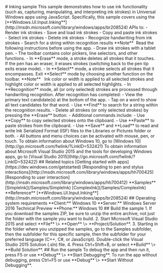 ﻿<!---
  category: CustomUserInteractions
  samplefwlink: http://go.microsoft.com/fwlink/p/?LinkId=620554&clcid=0x409
---!>

# Inking sample

This sample demonstrates how to use ink functionality (such as, capturing, manipulating, and interpreting ink strokes) in Universal Windows apps using JavaScript.

Specifically, this sample covers using the [**Windows.UI.Input.Inking**](http://msdn.microsoft.com/library/windows/apps/br208524) APIs to:

-   Render ink strokes
-   Save and load ink strokes
-   Copy and paste ink strokes
-   Select ink strokes
-   Delete ink strokes
-   Recognize handwriting from ink strokes
-   Search for a string within recognition results

**Note**  Read the following instructions before using the app.

-   Draw ink strokes with a tablet pen.
-   The toolbar contains color pickers, line selectors, and other functions.
-   In **Erase** mode, a stroke deletes all strokes that it touches. If the pen has an eraser, it erases strokes (switching back to the pen tip exits erase mode).
-   In **Select** mode, a stroke selects all strokes that it encompasses. Exit **Select** mode by choosing another function on the toolbar.

    **Note**   Ink color or width is applied to all selected strokes and highlight color or width is applied to all selected highlights.

-   In **Recognition** mode, all (or only selected) strokes are processed through handwriting recognition. After recognition has completed:
    -   View the primary text candidate(s) at the bottom of the app.
    -   Tap on a word to show all text candidates for that word.
    -   Use **Find** to search for a string within the recognition results.
-   Delete all strokes (or only selected strokes) by pressing the **Erase** button.
-   Additional commands include:
    -   Use **Copy** to copy selected strokes onto the clipboard.
    -   Use **Paste** to paste strokes from the clipboard.
    -   Use **Save** and **Load** to read and write Ink Serialized Format (ISF) files to the Libraries or Pictures folder or both.
-   All buttons and menu choices can be activated with mouse, pen, or touch.

To obtain information about Windows 10, go to [Windows 10](http://go.microsoft.com/fwlink/?LinkID=532421)

To obtain information about Microsoft Visual Studio 2015 and the tools for developing Windows apps, go to [Visual Studio 2015](http://go.microsoft.com/fwlink/?LinkID=532422)

## Related topics

[Getting started with apps](https://dev.windows.com/getstarted)

[Responding to pen and stylus interactions](http://msdn.microsoft.com/library/windows/apps/hh700425)

[Responding to user interaction](http://msdn.microsoft.com/library/windows/apps/hh700412)

**Samples**

[SimpleInk](/Samples/SimpleInk)

[ComplexInk](/Samples/ComplexInk)

**Reference**

[**Windows.UI.Input.Inking**](http://msdn.microsoft.com/library/windows/apps/br208524)

## Operating system requirements

**Client:** Windows 10

**Server:** Windows Server 2016 Technical Preview

**Phone:** Windows 10

## Build the sample

1. If you download the samples ZIP, be sure to unzip the entire archive, not just the folder with the sample you want to build. 
2. Start Microsoft Visual Studio 2015 and select **File** \> **Open** \> **Project/Solution**.
3. Starting in the folder where you unzipped the samples, go to the Samples subfolder, then the subfolder for this specific sample, then the subfolder for your preferred language (C++, C#, or JavaScript). Double-click the Visual Studio 2015 Solution (.sln) file.
4. Press Ctrl+Shift+B, or select **Build** \> **Build Solution**.

## Run the sample

To debug the app and then run it, press F5 or use **Debug** \> **Start Debugging**. To run the app without debugging, press Ctrl+F5 or use **Debug** \> **Start Without Debugging**.